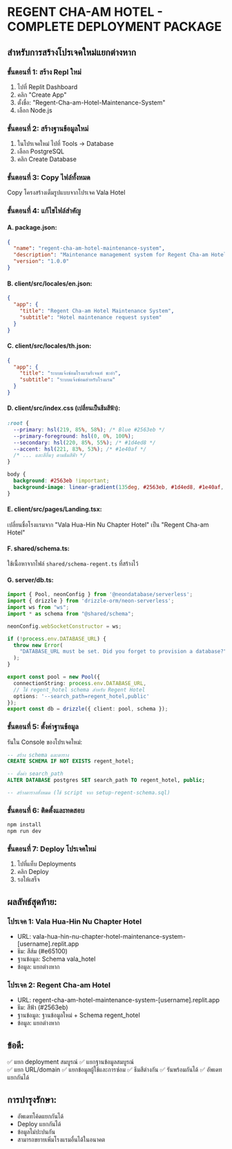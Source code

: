 # REGENT CHA-AM HOTEL - COMPLETE DEPLOYMENT PACKAGE

## สำหรับการสร้างโปรเจคใหม่แยกต่างหาก

### ขั้นตอนที่ 1: สร้าง Repl ใหม่
1. ไปที่ Replit Dashboard
2. คลิก "Create App"
3. ตั้งชื่อ: "Regent-Cha-am-Hotel-Maintenance-System"
4. เลือก Node.js

### ขั้นตอนที่ 2: สร้างฐานข้อมูลใหม่
1. ในโปรเจคใหม่ ไปที่ Tools → Database
2. เลือก PostgreSQL
3. คลิก Create Database

### ขั้นตอนที่ 3: Copy ไฟล์ทั้งหมด
Copy โครงสร้างเต็มรูปแบบจากโปรเจค Vala Hotel

### ขั้นตอนที่ 4: แก้ไขไฟล์สำคัญ

#### A. package.json:
```json
{
  "name": "regent-cha-am-hotel-maintenance-system",
  "description": "Maintenance management system for Regent Cha-am Hotel",
  "version": "1.0.0"
}
```

#### B. client/src/locales/en.json:
```json
{
  "app": {
    "title": "Regent Cha-am Hotel Maintenance System",
    "subtitle": "Hotel maintenance request system"
  }
}
```

#### C. client/src/locales/th.json:
```json
{
  "app": {
    "title": "ระบบแจ้งซ่อมโรงแรมรีเจนท์ ชะอำ",
    "subtitle": "ระบบแจ้งซ่อมสำหรับโรงแรม"
  }
}
```

#### D. client/src/index.css (เปลี่ยนเป็นธีมสีฟ้า):
```css
:root {
  --primary: hsl(219, 85%, 58%); /* Blue #2563eb */
  --primary-foreground: hsl(0, 0%, 100%);
  --secondary: hsl(220, 85%, 55%); /* #1d4ed8 */
  --accent: hsl(221, 83%, 53%); /* #1e40af */
  /* ... และสีอื่นๆ ตามธีมสีฟ้า */
}

body {
  background: #2563eb !important;
  background-image: linear-gradient(135deg, #2563eb, #1d4ed8, #1e40af, #3b82f6, #60a5fa) !important;
}
```

#### E. client/src/pages/Landing.tsx:
เปลี่ยนชื่อโรงแรมจาก "Vala Hua-Hin Nu Chapter Hotel" เป็น "Regent Cha-am Hotel"

#### F. shared/schema.ts:
ใช้เนื้อหาจากไฟล์ `shared/schema-regent.ts` ที่สร้างไว้

#### G. server/db.ts:
```typescript
import { Pool, neonConfig } from '@neondatabase/serverless';
import { drizzle } from 'drizzle-orm/neon-serverless';
import ws from "ws";
import * as schema from "@shared/schema";

neonConfig.webSocketConstructor = ws;

if (!process.env.DATABASE_URL) {
  throw new Error(
    "DATABASE_URL must be set. Did you forget to provision a database?",
  );
}

export const pool = new Pool({ 
  connectionString: process.env.DATABASE_URL,
  // ใช้ regent_hotel schema สำหรับ Regent Hotel
  options: '--search_path=regent_hotel,public'
});
export const db = drizzle({ client: pool, schema });
```

### ขั้นตอนที่ 5: ตั้งค่าฐานข้อมูล
รันใน Console ของโปรเจคใหม่:
```sql
-- สร้าง schema และตาราง
CREATE SCHEMA IF NOT EXISTS regent_hotel;

-- ตั้งค่า search_path
ALTER DATABASE postgres SET search_path TO regent_hotel, public;

-- สร้างตารางทั้งหมด (ใช้ script จาก setup-regent-schema.sql)
```

### ขั้นตอนที่ 6: ติดตั้งและทดสอบ
```bash
npm install
npm run dev
```

### ขั้นตอนที่ 7: Deploy โปรเจคใหม่
1. ไปที่แท็บ Deployments
2. คลิก Deploy
3. รอให้เสร็จ

## ผลลัพธ์สุดท้าย:

### โปรเจค 1: Vala Hua-Hin Nu Chapter Hotel
- URL: vala-hua-hin-nu-chapter-hotel-maintenance-system-[username].replit.app
- ธีม: สีส้ม (#e65100)
- ฐานข้อมูล: Schema vala_hotel
- ข้อมูล: แยกต่างหาก

### โปรเจค 2: Regent Cha-am Hotel
- URL: regent-cha-am-hotel-maintenance-system-[username].replit.app  
- ธีม: สีฟ้า (#2563eb)
- ฐานข้อมูล: ฐานข้อมูลใหม่ + Schema regent_hotel
- ข้อมูล: แยกต่างหาก

## ข้อดี:
✅ แยก deployment สมบูรณ์
✅ แยกฐานข้อมูลสมบูรณ์  
✅ แยก URL/domain
✅ แยกข้อมูลผู้ใช้และการซ่อม
✅ ธีมสีต่างกัน
✅ รันพร้อมกันได้
✅ อัพเดทแยกกันได้

## การบำรุงรักษา:
- อัพเดทโค้ดแยกกันได้
- Deploy แยกกันได้
- ข้อมูลไม่ปะปนกัน
- สามารถขยายเพิ่มโรงแรมอื่นได้ในอนาคต